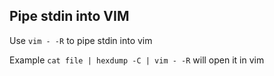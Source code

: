 
## Pipe stdin into VIM

Use `vim - -R` to pipe stdin into vim

Example
`cat file | hexdump -C | vim - -R` will open it in vim
